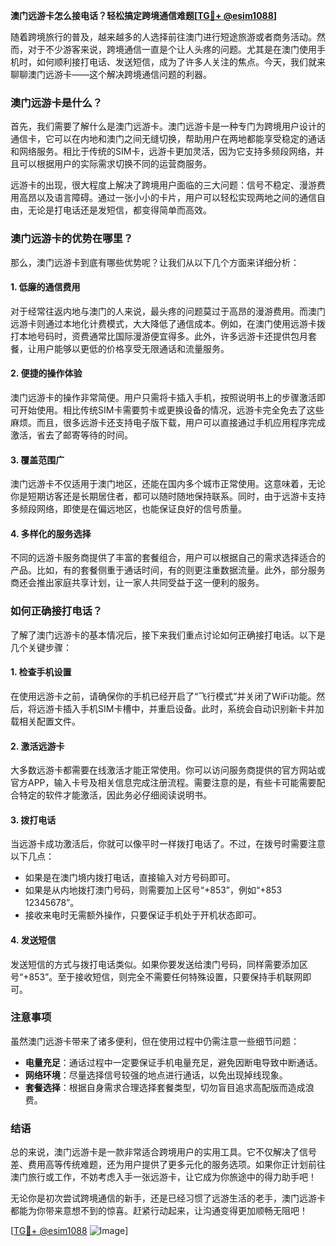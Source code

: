 **澳门远游卡怎么接电话？轻松搞定跨境通信难题[[TG💪+ @esim1088](https://t.me/s/esim1088)]**

随着跨境旅行的普及，越来越多的人选择前往澳门进行短途旅游或者商务活动。然而，对于不少游客来说，跨境通信一直是个让人头疼的问题。尤其是在澳门使用手机时，如何顺利接打电话、发送短信，成为了许多人关注的焦点。今天，我们就来聊聊澳门远游卡——这个解决跨境通信问题的利器。

### 澳门远游卡是什么？

首先，我们需要了解什么是澳门远游卡。澳门远游卡是一种专门为跨境用户设计的通信卡，它可以在内地和澳门之间无缝切换，帮助用户在两地都能享受稳定的通话和网络服务。相比于传统的SIM卡，远游卡更加灵活，因为它支持多频段网络，并且可以根据用户的实际需求切换不同的运营商服务。

远游卡的出现，很大程度上解决了跨境用户面临的三大问题：信号不稳定、漫游费用高昂以及语言障碍。通过一张小小的卡片，用户可以轻松实现两地之间的通信自由，无论是打电话还是发短信，都变得简单而高效。

### 澳门远游卡的优势在哪里？

那么，澳门远游卡到底有哪些优势呢？让我们从以下几个方面来详细分析：

#### 1. **低廉的通信费用**
   对于经常往返内地与澳门的人来说，最头疼的问题莫过于高昂的漫游费用。而澳门远游卡则通过本地化计费模式，大大降低了通信成本。例如，在澳门使用远游卡拨打本地号码时，资费通常比国际漫游便宜得多。此外，许多远游卡还提供包月套餐，让用户能够以更低的价格享受无限通话和流量服务。

#### 2. **便捷的操作体验**
   澳门远游卡的操作非常简便。用户只需将卡插入手机，按照说明书上的步骤激活即可开始使用。相比传统SIM卡需要剪卡或更换设备的情况，远游卡完全免去了这些麻烦。而且，很多远游卡还支持电子版下载，用户可以直接通过手机应用程序完成激活，省去了邮寄等待的时间。

#### 3. **覆盖范围广**
   澳门远游卡不仅适用于澳门地区，还能在国内多个城市正常使用。这意味着，无论你是短期访客还是长期居住者，都可以随时随地保持联系。同时，由于远游卡支持多频段网络，即使是在偏远地区，也能保证良好的信号质量。

#### 4. **多样化的服务选择**
   不同的远游卡服务商提供了丰富的套餐组合，用户可以根据自己的需求选择适合的产品。比如，有的套餐侧重于通话时间，有的则更注重数据流量。此外，部分服务商还会推出家庭共享计划，让一家人共同受益于这一便利的服务。

### 如何正确接打电话？

了解了澳门远游卡的基本情况后，接下来我们重点讨论如何正确接打电话。以下是几个关键步骤：

#### 1. **检查手机设置**
   在使用远游卡之前，请确保你的手机已经开启了“飞行模式”并关闭了WiFi功能。然后，将远游卡插入手机SIM卡槽中，并重启设备。此时，系统会自动识别新卡并加载相关配置文件。

#### 2. **激活远游卡**
   大多数远游卡都需要在线激活才能正常使用。你可以访问服务商提供的官方网站或官方APP，输入卡号及相关信息完成注册流程。需要注意的是，有些卡可能需要配合特定的软件才能激活，因此务必仔细阅读说明书。

#### 3. **拨打电话**
   当远游卡成功激活后，你就可以像平时一样拨打电话了。不过，在拨号时需要注意以下几点：
   - 如果是在澳门境内拨打电话，直接输入对方号码即可。
   - 如果是从内地拨打澳门号码，则需要加上区号“+853”，例如“+853 12345678”。
   - 接收来电时无需额外操作，只要保证手机处于开机状态即可。

#### 4. **发送短信**
   发送短信的方式与拨打电话类似。如果你要发送给澳门号码，同样需要添加区号“+853”。至于接收短信，则完全不需要任何特殊设置，只要保持手机联网即可。

### 注意事项

虽然澳门远游卡带来了诸多便利，但在使用过程中仍需注意一些细节问题：

- **电量充足**：通话过程中一定要保证手机电量充足，避免因断电导致中断通话。
- **网络环境**：尽量选择信号较强的地点进行通话，以免出现掉线现象。
- **套餐选择**：根据自身需求合理选择套餐类型，切勿盲目追求高配版而造成浪费。

### 结语

总的来说，澳门远游卡是一款非常适合跨境用户的实用工具。它不仅解决了信号差、费用高等传统难题，还为用户提供了更多元化的服务选项。如果你正计划前往澳门旅行或工作，不妨考虑入手一张远游卡，让它成为你旅途中的得力助手吧！

无论你是初次尝试跨境通信的新手，还是已经习惯了远游生活的老手，澳门远游卡都能为你带来意想不到的惊喜。赶紧行动起来，让沟通变得更加顺畅无阻吧！

[[TG💪+ @esim1088](https://t.me/s/esim1088) ![Image](https://i.postimg.cc/4NQfJmqS/Snipaste-2025-05-13-00-14-12.png)]